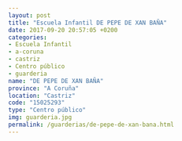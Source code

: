 ```yaml
---
layout: post
title: "Escuela Infantil DE PEPE DE XAN BAÑA"
date: 2017-09-20 20:57:05 +0200
categories:
- Escuela Infantil
- a-coruna
- castriz
- Centro público
- guarderia
name: "DE PEPE DE XAN BAÑA"
province: "A Coruña"
location: "Castriz"
code: "15025293"
type: "Centro público"
img: guarderia.jpg
permalink: /guarderias/de-pepe-de-xan-bana.html
---
```

